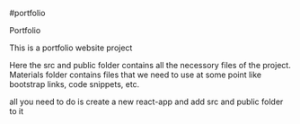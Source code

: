#portfolio

Portfolio

This is a portfolio website project

Here the src and public folder contains all the necessory files of the project.
Materials folder contains files that we need to use at some point like bootstrap links, code snippets, etc.

all you need to do is create a new react-app and add src and public folder to it
